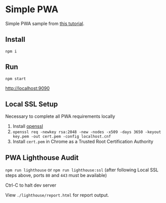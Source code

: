 # Simple PWA
Simple PWA sample from [this tutorial](https://medium.com/james-johnson/a-simple-progressive-web-app-tutorial-f9708e5f2605).

## Install
`npm i`

## Run
`npm start`

[http://localhost:9090](http://localhost:9090)

## Local SSL Setup
Necessary to complete all PWA requirements locally

1. Install [openssl](https://www.openssl.org/)
1. `openssl req -newkey rsa:2048 -new -nodes -x509 -days 3650 -keyout key.pem -out cert.pem -config localhost.cnf`
1. Install `cert.pem` in Chrome as a Trusted Root Certification Authority

## PWA Lighthouse Audit
`npm run lighthouse` or `npm run lighthouse:ssl` (after following Local SSL steps above, ports `80` and `443` must be available)

Ctrl-C to halt dev server

View `./lighthouse/report.html` for report output.

